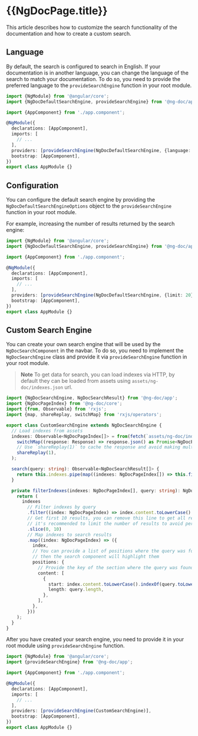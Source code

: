 # {{NgDocPage.title}}

This article describes how to customize the search functionality of the documentation
and how to create a custom search.

## Language

By default, the search is configured to search in English. If your documentation is in another
language, you can change the language of the search to match your documentation.
To do so, you need to provide the preferred language to the `provideSearchEngine` function
in your root module.

```ts fileName="app.module.ts"
import {NgModule} from '@angular/core';
import {NgDocDefaultSearchEngine, provideSearchEngine} from '@ng-doc/app';

import {AppComponent} from './app.component';

@NgModule({
  declarations: [AppComponent],
  imports: [
    // ...
  ],
  providers: [provideSearchEngine(NgDocDefaultSearchEngine, {language: 'dutch'})],
  bootstrap: [AppComponent],
})
export class AppModule {}
```

## Configuration

You can configure the default search engine by providing the `NgDocDefaultSearchEngineOptions`
object to the `provideSearchEngine` function in your root module.

For example, increasing the number of results returned by the search engine:

```ts fileName="app.module.ts"
import {NgModule} from '@angular/core';
import {NgDocDefaultSearchEngine, provideSearchEngine} from '@ng-doc/app';

import {AppComponent} from './app.component';

@NgModule({
  declarations: [AppComponent],
  imports: [
    // ...
  ],
  providers: [provideSearchEngine(NgDocDefaultSearchEngine, {limit: 20})],
  bootstrap: [AppComponent],
})
export class AppModule {}
```

## Custom Search Engine

You can create your own search engine that will be used by the `NgDocSearchComponent` in the navbar.
To do so, you need to implement the `NgDocSearchEngine` class and provide it via
`provideSearchEngine` function in your root module.

> **Note**
> To get data for search, you can load indexes via HTTP, by default they can be loaded from assets
> using `assets/ng-doc/indexes.json` url.

```ts fileName="custom-search-engine.ts"
import {NgDocSearchEngine, NgDocSearchResult} from '@ng-doc/app';
import {NgDocPageIndex} from '@ng-doc/core';
import {from, Observable} from 'rxjs';
import {map, shareReplay, switchMap} from 'rxjs/operators';

export class CustomSearchEngine extends NgDocSearchEngine {
  // Load indexes from assets
  indexes: Observable<NgDocPageIndex[]> = from(fetch(`assets/ng-doc/indexes.json`)).pipe(
    switchMap((response: Response) => response.json() as Promise<NgDocPageIndex[]>),
    // Use `shareReplay(1)` to cache the response and avoid making multiple requests
    shareReplay(1),
  );

  search(query: string): Observable<NgDocSearchResult[]> {
    return this.indexes.pipe(map((indexes: NgDocPageIndex[]) => this.filterIndexes(indexes, query)));
  }

  private filterIndexes(indexes: NgDocPageIndex[], query: string): NgDocSearchResult[] {
    return (
      indexes
        // Filter indexes by query
        .filter((index: NgDocPageIndex) => index.content.toLowerCase().includes(query.toLowerCase()))
        // Get first 10 results, you can remove this line to get all results
        // it's recommended to limit the number of results to avoid performance issues
        .slice(0, 10)
        // Map indexes to search results
        .map((index: NgDocPageIndex) => ({
          index,
          // You can provide a list of positions where the query was found in the title
          // then the search component will highlight them
          positions: {
            // Provide the key of the section where the query was found and it's position
            content: [
              {
                start: index.content.toLowerCase().indexOf(query.toLowerCase()),
                length: query.length,
              },
            ],
          },
        }))
    );
  }
}
```

After you have created your search engine, you need to provide it in your root module using
`provideSearchEngine` function.

```ts fileName="app.module.ts"
import {NgModule} from '@angular/core';
import {provideSearchEngine} from '@ng-doc/app';

import {AppComponent} from './app.component';

@NgModule({
  declarations: [AppComponent],
  imports: [
    // ...
  ],
  providers: [provideSearchEngine(CustomSearchEngine)],
  bootstrap: [AppComponent],
})
export class AppModule {}
```

